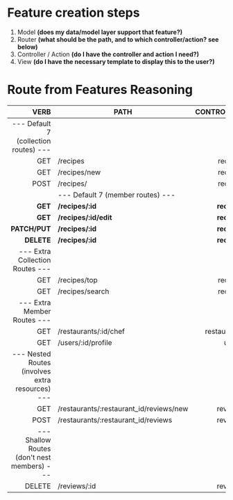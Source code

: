 # Feature creation steps
1. Model **(does my data/model layer support that feature?)**
2. Router **(what should be the path, and to which controller/action? see below)**
3. Controller / Action **(do I have the controller and action I need?)**
4. View **(do I have the necessary template to display this to the user?)**

# Route from Features Reasoning
|                                             VERB | PATH                                    |  CONTROLLER | ACTIONS     |
| -----------------------------------------------: | --------------------------------------- | ----------: | ----------- |
|            --- Default 7 (collection routes) --- |                                         |             |             |
|                                              GET | /recipes                                |     recipes | index       |
|                                              GET | /recipes/new                            |     recipes | new         |
|                                             POST | /recipes/                               |     recipes | create      |
    |            --- Default 7 (member routes) --- |                                         |             |             |
|                                          **GET** | **/recipes/:id**                        | **recipes** | **show**    |
|                                          **GET** | **/recipes/:id/edit**                   | **recipes** | **edit**    |
|                                    **PATCH/PUT** | **/recipes/:id**                        | **recipes** | **update**  |
|                                       **DELETE** | **/recipes/:id**                        | **recipes** | **destroy** |
|                  --- Extra Collection Routes --- |                                         |             |             |
|                                              GET | /recipes/top                            |     recipes | top         |
|                                              GET | /recipes/search                         |     recipes | search      |
|                      --- Extra Member Routes --- |                                         |             |             |
|                                              GET | /restaurants/:id/chef                   | restaurants | chef        |
|                                              GET | /users/:id/profile                      |       users | profile     |
| --- Nested Routes (involves extra resources) --- |                                         |             |             |
|                                              GET | /restaurants/:restaurant_id/reviews/new |     reviews | new         |
|                                             POST | /restaurants/:restaurant_id/reviews     |     reviews | create      |
|      --- Shallow Routes (don't nest members) --- |                                         |             |             |
|                                           DELETE | /reviews/:id                            |     reviews | destroy     |
